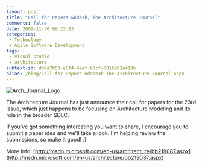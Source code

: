 ```yaml
---
layout: post
title: "Call for Papers &ndash; The Architecture Journal"
comments: false
date: 2009-11-30 09:23:13
categories:
 - Technology
 - Agile Software Development
tags:
 - visual studio
 - architecture
subtext-id: db9a7b53-e8f4-4eef-b0cf-6816962e419b
alias: /blog/Call-for-Papers-ndash3b-The-Architecture-Journal.aspx
---
```



![Arch_Journal_Logo](/images/blog/WindowsLiveWriter/CallforPapersTheArchitectureJournal/4CD5939A/Arch_Journal_Logo.png)

The Architecture Journal has just announce their call for papers for the 23rd issue, which just happens to be focusing on Architecture Modeling and its role in the broader SDLC.

If you've got something interesting you want to share, I encourage you to submit a paper idea and we'll take a look. I'm helping review the submissions, so make it good! :)

More Info: [http://msdn.microsoft.com/en-us/architecture/bb219087.aspx](http://msdn.microsoft.com/en-us/architecture/bb219087.aspx)
